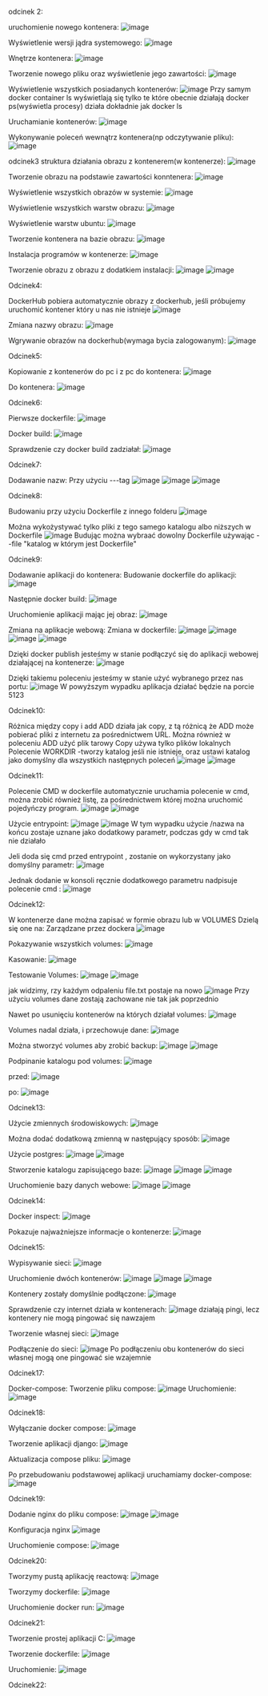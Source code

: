 odcinek 2:

uruchomienie nowego kontenera:
![image](https://github.com/KrzysztofSuda30/ISI/assets/172184955/df96cf8d-16b3-4e04-b2be-33634c1e4d28)

Wyświetlenie wersji jądra systemowego: 
![image](https://github.com/KrzysztofSuda30/ISI/assets/172184955/b88cc0a0-5d10-4525-8424-b78f80e35903)

Wnętrze kontenera:
![image](https://github.com/KrzysztofSuda30/ISI/assets/172184955/dc155c2e-2e37-4322-ad19-72fd421760a1)

Tworzenie nowego pliku oraz wyświetlenie jego zawartości:
![image](https://github.com/KrzysztofSuda30/ISI/assets/172184955/d73d6998-07f6-47ba-9dd5-8e515703b04f)

Wyświetlenie wszystkich posiadanych kontenerów:
![image](https://github.com/KrzysztofSuda30/ISI/assets/172184955/8895acf3-627b-4132-8fcf-e1c6fc7f04cc)
Przy samym docker container ls wyświetlają się tylko te które obecnie działają
docker ps(wyświetla procesy) działa dokładnie jak docker ls

Uruchamianie kontenerów:
![image](https://github.com/KrzysztofSuda30/ISI/assets/172184955/4ae04683-6789-48b7-af6d-2d190bd36e35)

Wykonywanie poleceń wewnątrz kontenera(np odczytywanie pliku):
![image](https://github.com/KrzysztofSuda30/ISI/assets/172184955/8b297792-6a75-4b97-b892-a3e2e26929bf)

odcinek3
struktura działania obrazu z kontenerem(w kontenerze):
![image](https://github.com/KrzysztofSuda30/ISI/assets/172184955/12dbae13-acdd-4d37-bf16-883d1704493a)

Tworzenie obrazu na podstawie zawartości konntenera:
![image](https://github.com/KrzysztofSuda30/ISI/assets/172184955/a88a7350-f5f2-4cc1-b865-37f7be138674)

Wyświetlenie wszystkich obrazów w systemie:
![image](https://github.com/KrzysztofSuda30/ISI/assets/172184955/addd2f3a-7618-4eaf-bc27-183343c23fc5)

Wyświetlenie wszystkich warstw obrazu:
![image](https://github.com/KrzysztofSuda30/ISI/assets/172184955/22c0754d-c7fb-47eb-8d73-2bad8907c114)

Wyświetlenie warstw ubuntu:
![image](https://github.com/KrzysztofSuda30/ISI/assets/172184955/d4f7f203-cb1b-4ffb-b480-842718a9a2bf)

Tworzenie kontenera na bazie obrazu:
![image](https://github.com/KrzysztofSuda30/ISI/assets/172184955/027f2208-53d2-4c96-a6be-642efe51e166)

Instalacja programów w kontenerze:
![image](https://github.com/KrzysztofSuda30/ISI/assets/172184955/55cd30d5-2b01-46cc-b114-6872708b851d)

Tworzenie obrazu z obrazu z dodatkiem instalacji: 
![image](https://github.com/KrzysztofSuda30/ISI/assets/172184955/0388b24e-6f52-46e5-bab0-0026c8349241)
![image](https://github.com/KrzysztofSuda30/ISI/assets/172184955/71db92df-b0c7-402e-8e8d-5759b1186403)

Odcinek4:

DockerHub
pobiera automatycznie obrazy z dockerhub, jeśli próbujemy uruchomić kontener który u nas nie istnieje
![image](https://github.com/KrzysztofSuda30/ISI/assets/172184955/c89720d3-441d-43f5-8e80-e103e221520e)

Zmiana nazwy obrazu:
![image](https://github.com/KrzysztofSuda30/ISI/assets/172184955/48ce1a1b-f10d-4375-b4c8-390866d97381)

Wgrywanie obrazów na dockerhub(wymaga bycia zalogowanym):
![image](https://github.com/KrzysztofSuda30/ISI/assets/172184955/54c5b983-ab48-41ab-a22f-c34736a31e35)

Odcinek5:

Kopiowanie z kontenerów do pc i z pc do kontenera:
![image](https://github.com/KrzysztofSuda30/ISI/assets/172184955/7908c121-1ed8-495a-bfa8-42661ad26ae5)

Do kontenera:
![image](https://github.com/KrzysztofSuda30/ISI/assets/172184955/f152839b-ac62-401b-9b58-9fba47f7ffcd)

Odcinek6:

Pierwsze dockerfile:
![image](https://github.com/KrzysztofSuda30/ISI/assets/172184955/65989b52-0af0-4f40-9dc9-0c251ba1d0f2)

Docker build:
![image](https://github.com/KrzysztofSuda30/ISI/assets/172184955/3cdfc023-83d2-4916-a4bd-c6212c6a6643)

Sprawdzenie czy docker build zadziałał:
![image](https://github.com/KrzysztofSuda30/ISI/assets/172184955/f5bb218c-c955-454d-bdcc-f0307285d762)

Odcinek7:

Dodawanie nazw:
Przy użyciu ---tag
![image](https://github.com/KrzysztofSuda30/ISI/assets/172184955/820f4da7-050d-4900-8f54-c29383c9e139)
![image](https://github.com/KrzysztofSuda30/ISI/assets/172184955/d79e9b8e-a650-42ce-b34e-3538519b73e1)
![image](https://github.com/KrzysztofSuda30/ISI/assets/172184955/f0200ba4-573f-4c25-89bf-ca0659cd77e1)

Odcinek8:

Budowaniu przy użyciu Dockerfile z innego folderu
![image](https://github.com/KrzysztofSuda30/ISI/assets/172184955/8b28061c-5832-4c47-b6b1-5cd8f29a9311)

Można wykożystywać tylko pliki z tego samego katalogu albo niższych w Dockerfile
![image](https://github.com/KrzysztofSuda30/ISI/assets/172184955/a21a42ec-3b0d-4dff-be7a-349c8c46e995)
Budując można wybraać dowolny Dockerfile używając --file "katalog w którym jest Dockerfile"


Odcinek9:

Dodawanie aplikacji do kontenera:
Budowanie dockerfile do aplikacji:
![image](https://github.com/KrzysztofSuda30/ISI/assets/172184955/45fb8eca-1393-4c79-a67a-71d7f06d6512)

Następnie docker build:
![image](https://github.com/KrzysztofSuda30/ISI/assets/172184955/ae3e517c-966d-4b7f-bac5-344273f94d3f)

Uruchomienie aplikacji mając jej obraz:
![image](https://github.com/KrzysztofSuda30/ISI/assets/172184955/e60c6e8f-5b99-4714-bbb9-d365831ebd5c)

Zmiana na aplikacje webową:
Zmiana w dockerfile:
![image](https://github.com/KrzysztofSuda30/ISI/assets/172184955/b3c13f61-9f9e-4129-ab92-6cbe28eac0b5)
![image](https://github.com/KrzysztofSuda30/ISI/assets/172184955/553c8abd-2a0e-4efb-855c-a23ac4be0318)
![image](https://github.com/KrzysztofSuda30/ISI/assets/172184955/6cd2625e-a277-4a45-8a39-63ed3d91740f)
![image](https://github.com/KrzysztofSuda30/ISI/assets/172184955/8b184aba-336b-44cb-9aac-3533949c7915)

Dzięki docker publish jesteśmy w stanie podłączyć się do aplikacji webowej działającej na kontenerze:
![image](https://github.com/KrzysztofSuda30/ISI/assets/172184955/70a4f77b-49d6-4e89-af7e-343517d9ed29)

Dzięki takiemu poleceniu jesteśmy w stanie użyć wybranego przez nas portu:
![image](https://github.com/KrzysztofSuda30/ISI/assets/172184955/d622f8c8-d729-44da-ba60-e0aeb1cacd7f)
W powyższym wypadku aplikacja działać będzie na porcie 5123

Odcinek10:

Różnica między copy i add
ADD działa jak copy, z tą różnicą że ADD może pobierać pliki z internetu za pośrednictwem URL. Można również w poleceniu ADD użyć plik tarowy
Copy używa tylko plików lokalnych
Polecenie WORKDIR -tworzy katalog jeśli nie istnieje, oraz ustawi katalog jako domyślny dla wszystkich następnych poleceń
![image](https://github.com/KrzysztofSuda30/ISI/assets/172184955/aa15e55e-6191-445e-af75-e8daf439134f)
![image](https://github.com/KrzysztofSuda30/ISI/assets/172184955/3a00d39e-d510-4ef9-8554-491f0b100d3f)

Odcinek11:

Polecenie CMD w dockerfile automatycznie uruchamia polecenie w cmd, można zrobić również listę, za pośrednictwem której można uruchomić pojedyńczy program.
![image](https://github.com/KrzysztofSuda30/ISI/assets/172184955/a561e7cb-4132-4a5e-adc9-ae222238860c)
![image](https://github.com/KrzysztofSuda30/ISI/assets/172184955/419b43cf-3fde-41ab-aad0-da33e786e2e5)

Użycie entrypoint:
![image](https://github.com/KrzysztofSuda30/ISI/assets/172184955/e64bedb0-50a4-4831-8d24-1124d9d11cc2)
![image](https://github.com/KrzysztofSuda30/ISI/assets/172184955/b561c602-1bd5-4ffb-a1ee-e4a0ccac8634)
W tym wypadku użycie /nazwa na końcu zostaje uznane jako dodatkowy parametr, podczas gdy w cmd tak nie działało

Jeli doda się cmd przed entrypoint , zostanie on wykorzystany jako domyślny parametr: 
![image](https://github.com/KrzysztofSuda30/ISI/assets/172184955/90d91cc8-28e1-4d48-9718-978e86883ccd)

Jednak dodanie w konsoli ręcznie dodatkowego parametru nadpisuje polecenie cmd :
![image](https://github.com/KrzysztofSuda30/ISI/assets/172184955/84687969-eaab-4ffd-8a6a-c824666a3ccf)

Odcinek12:

W kontenerze dane można zapisać w formie obrazu lub w VOLUMES
Dzielą się one na: 
Zarządzane przez dockera
![image](https://github.com/KrzysztofSuda30/ISI/assets/172184955/246128d3-c13c-4996-88eb-62eecea9b925)

Pokazywanie wszystkich volumes:
![image](https://github.com/KrzysztofSuda30/ISI/assets/172184955/2c88f5f5-8e84-4ac0-a111-3e909280c5a4)

Kasowanie: 
![image](https://github.com/KrzysztofSuda30/ISI/assets/172184955/875bf462-dfc9-40e3-ac7d-1fe63b0b16ac)

Testowanie Volumes:
![image](https://github.com/KrzysztofSuda30/ISI/assets/172184955/c9a0148e-4d78-4a97-8b10-fa779ad4296f)
![image](https://github.com/KrzysztofSuda30/ISI/assets/172184955/48b1fa0b-3191-48e4-8830-2293490532e2)

jak widzimy, rzy każdym odpaleniu file.txt postaje na nowo
![image](https://github.com/KrzysztofSuda30/ISI/assets/172184955/7cc50485-1c40-48f0-81ed-0f62322e6059)
Przy użyciu volumes dane zostają zachowane nie tak jak poprzednio

Nawet po usunięciu kontenerów na których działał volumes: 
![image](https://github.com/KrzysztofSuda30/ISI/assets/172184955/a355ce5d-f9bb-470b-b404-d3e84565c3db)

Volumes nadal działa, i przechowuje dane: 
![image](https://github.com/KrzysztofSuda30/ISI/assets/172184955/c47db878-176f-49bf-84aa-6e98c4d55628)

Można stworzyć volumes aby zrobić backup:
![image](https://github.com/KrzysztofSuda30/ISI/assets/172184955/ee296987-5f9c-48de-b088-ac4328f36723)
![image](https://github.com/KrzysztofSuda30/ISI/assets/172184955/10457447-b918-41a7-b863-15028b8fcd33)

Podpinanie katalogu pod volumes:
![image](https://github.com/KrzysztofSuda30/ISI/assets/172184955/b83bf2b1-0744-4128-98fb-a8f1db7b7250)

przed:
![image](https://github.com/KrzysztofSuda30/ISI/assets/172184955/3fbbf972-de5a-436a-8bce-b6e80e68d8e9)

po:
![image](https://github.com/KrzysztofSuda30/ISI/assets/172184955/65e06346-62f0-4257-839f-01329f1d8dc2)

Odcinek13:

Użycie zmiennych środowiskowych:
![image](https://github.com/KrzysztofSuda30/ISI/assets/172184955/1f2d71c6-7e3e-4bf9-9110-a125a76db20d)

Można dodać dodatkową zmienną w następujący sposób:
![image](https://github.com/KrzysztofSuda30/ISI/assets/172184955/92f2d4f3-f8d6-4107-8db2-31852c870438)

Użycie postgres:
![image](https://github.com/KrzysztofSuda30/ISI/assets/172184955/5a7d7aed-577f-44f5-92e7-55d70b1ff457)
![image](https://github.com/KrzysztofSuda30/ISI/assets/172184955/ba9da369-d968-4b5d-ab01-187aa195f18d)

Stworzenie katalogu zapisującego baze:
![image](https://github.com/KrzysztofSuda30/ISI/assets/172184955/e0fad077-7767-4f22-be21-c9f490179848)
![image](https://github.com/KrzysztofSuda30/ISI/assets/172184955/1d9353dc-f8b1-4f5d-b85a-fe1bcbb6f333)
![image](https://github.com/KrzysztofSuda30/ISI/assets/172184955/a682d93c-4ca7-4dca-8be0-31baddf3b524)

Uruchomienie bazy danych webowe:
![image](https://github.com/KrzysztofSuda30/ISI/assets/172184955/fe491a98-01e5-4475-ac57-d23298c143db)
![image](https://github.com/KrzysztofSuda30/ISI/assets/172184955/f2400c1d-54d7-4a5d-8580-84de961c4430)


Odcinek14:

Docker inspect:
![image](https://github.com/KrzysztofSuda30/ISI/assets/172184955/29582075-19bd-41f5-ad31-fc40d7833993)

Pokazuje najważniejsze informacje o kontenerze:
![image](https://github.com/KrzysztofSuda30/ISI/assets/172184955/35543d35-32bc-4e1c-9127-85eb49984da1)

Odcinek15:

Wypisywanie sieci:
![image](https://github.com/KrzysztofSuda30/ISI/assets/172184955/63bc4e37-faf4-4b71-9159-4acde7ee2413)

Uruchomienie dwóch kontenerów:
![image](https://github.com/KrzysztofSuda30/ISI/assets/172184955/53a2a283-d7b9-48ff-b0ca-6e9ec62310cc)
![image](https://github.com/KrzysztofSuda30/ISI/assets/172184955/4373b294-45d6-401b-9183-9ad0fe52ccbf)
![image](https://github.com/KrzysztofSuda30/ISI/assets/172184955/d8ea2b9f-4417-4f39-b1f7-f5ff9508a155)

Kontenery zostały domyślnie podłączone:
![image](https://github.com/KrzysztofSuda30/ISI/assets/172184955/0d0293a9-6590-4733-a5ec-839bf988beb8)

Sprawdzenie czy internet działa w kontenerach:
![image](https://github.com/KrzysztofSuda30/ISI/assets/172184955/84c87f8c-b85d-4bb4-9e1e-914ecf38f824)
działają pingi, lecz kontenery nie mogą pingować się nawzajem

Tworzenie własnej sieci:
![image](https://github.com/KrzysztofSuda30/ISI/assets/172184955/1282888f-81c3-4f3f-b13e-238dfa99351f)

Podłączenie do sieci:
![image](https://github.com/KrzysztofSuda30/ISI/assets/172184955/31c80e4e-01aa-4a67-86a4-ddcc3dfce7f3)
Po podłączeniu obu kontenerów do sieci własnej mogą one pingować sie wzajemnie


Odcinek17:

Docker-compose:
Tworzenie pliku compose:
![image](https://github.com/KrzysztofSuda30/ISI/assets/172184955/0831ec6b-44c2-4ca5-b1ae-6db6546ed4ef)
Uruchomienie:
![image](https://github.com/KrzysztofSuda30/ISI/assets/172184955/f84ad5b6-f58a-4030-a83a-e60d1cf42771)


Odcinek18:

Wyłączanie docker compose:
![image](https://github.com/KrzysztofSuda30/ISI/assets/172184955/80ed7b09-4ef3-44a0-8284-10e9d5fc8845)

Tworzenie aplikacji django:
![image](https://github.com/KrzysztofSuda30/ISI/assets/172184955/d319bdc9-74f8-4166-b6ae-cf693479ab38)

Aktualizacja compose pliku:
![image](https://github.com/KrzysztofSuda30/ISI/assets/172184955/a9f74bdb-f50d-4d65-9a0b-2c0446957749)

Po przebudowaniu podstawowej aplikacji uruchamiamy docker-compose:
![image](https://github.com/KrzysztofSuda30/ISI/assets/172184955/244aea17-f9c2-4256-9dae-dbbf5753948a)


Odcinek19:

Dodanie nginx do pliku compose:
![image](https://github.com/KrzysztofSuda30/ISI/assets/172184955/ed1a87a9-8f69-4a67-90d4-e0c9e3167c45)
![image](https://github.com/KrzysztofSuda30/ISI/assets/172184955/f2b13767-1560-4bfb-b42c-b57b04e75a4f)

Konfiguracja nginx
![image](https://github.com/KrzysztofSuda30/ISI/assets/172184955/21a58629-c672-4f0e-bc80-e5a452f2e3ff)

Uruchomienie compose:
![image](https://github.com/KrzysztofSuda30/ISI/assets/172184955/6dfd9757-781b-41bc-80b6-6f42d5e1f42f)


Odcinek20:

Tworzymy pustą aplikację reactową: 
![image](https://github.com/KrzysztofSuda30/ISI/assets/172184955/0836947b-cf61-4342-9797-bed567010872)

Tworzymy dockerfile:
![image](https://github.com/KrzysztofSuda30/ISI/assets/172184955/17cc4d84-aef5-457c-a521-e8b123b39476)

Uruchomienie docker run:
![image](https://github.com/KrzysztofSuda30/ISI/assets/172184955/eb3082f8-e6f9-4d04-958b-b6394e853230)

Odcinek21:

Tworzenie prostej aplikacji C:
![image](https://github.com/KrzysztofSuda30/ISI/assets/172184955/d6a93476-ee55-4133-be3f-eb7bcfc8b77f)

Tworzenie dockerfile:
![image](https://github.com/KrzysztofSuda30/ISI/assets/172184955/448472a6-b458-4bda-8dce-c57d324bbe63)

Uruchomienie:
![image](https://github.com/KrzysztofSuda30/ISI/assets/172184955/55de7d50-8514-4a43-b2e5-2a6bf4601f7c)

Odcinek22:




